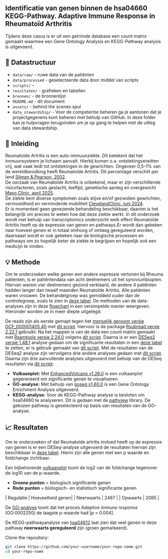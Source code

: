 ## Identificatie van genen binnen de hsa04660 KEGG-Pathway. Adaptive Immune Response in Rheumatoïd Arthritis

Tijdens deze casus is er uit een getrimde database een count matrix gemaakt waarmee een Gene Ontology Analysis en KEGG-Pathway analysis is uitgevoerd.

## 📁 Datastructuur

- `data/raw/` – ruwe data van de patiënten 
- `data/processed` - geselecteerde data door middel van scripts
- `scripts/` – 
- `resultaten/` - grafieken en tabellen
- `bronnen/` - de bronnenlijst
- `README.md` - dit document
- `assets/` - behind the scenes spul
- `data_stewardship/` - Voor de competentie beheren ga je aantonen dat je projectgegevens kunt beheren met behulp van GitHub. In deze folder kan je hulpvragen terugvinden om je op gang te helpen met de uitleg van data stewardship. 


## 🦴 Inleiding

Reumatoïde Artritis is een auto-immuunziekte. Dit betekent dat het immuunsysteem je lichaam aanvalt. Hierbij komen o.a. ontstekingseiwitten vrij, wat vaak leidt tot ontstekingen in de gewrichten. 
Ongeveer 0,5–1% van de wereldbevolking heeft Reumatoïde Artritis. Dit percentage verschilt per land [Silman & Pearson, 2002](bronnen/Epidemiology_and_genetics_of_rheumatoid_arthritis.pdf).  
De oorzaak van Reumatoïde Artritis is onbekend, maar er zijn verschillende risicofactoren, zoals geslacht, leeftijd, genetische aanleg en overgewicht [Mayo Clinic, april 2025](https://www.mayoclinic.org/diseases-conditions/rheumatoid-arthritis/symptoms-causes/syc-20353648?p=1).  
De ziekte kent diverse symptomen zoals stijve en/of gezwollen gewrichten, vermoeidheid en verminderde mobiliteit [ClevelandClinic, juni 2024](https://my.clevelandclinic.org/health/diseases/4924-rheumatoid-arthritis).  
Er is momenteel geen genezende behandeling beschikbaar, daarom is het belangrijk om precies te weten hoe dat deze ziekte werkt. In dit onderzoek wordt met behulp van transcriptomics onderzocht welk effect Reumatoïde Artritis heeft op de expressie van genen en pathways.Er wordt dan gekeken naar hoeveel genen er in totaal omhoog of omlaag gereguleerd worden, daarnaast wordt er ook gekeken naar de biologische processen en pathways om zo hopelijk beter de ziekte te begrijpen en hopelijk ooit een medicijn te vinden.

## 💡 Methode

Om te onderzoeken welke genen een andere expressie vertonen bij Rheuma patienten, is er patiëntendata van acht deelnemers uit het synoviumbiopten. Hiervan warem vier deelnemers gezond verklaard, de andere 4 patiënten hadden langer dan twaalf maanden Reumatoïde Artritis.
Alle patiënten waren vrouwen. De behandelgroep was gemiddeld ouder dan de controlegroep, zoals te zien in [deze tabel](assets/ruwe_data_deelnemers.csv). De methoden van de data-analyses zijn in deze [flowchart](assets/flowchard.PNG) in een versimpelde manier weergeven. Hieronder worden ze in meer diepte uitgelegd.

De reads zijn als eerste gemapt tegen het [menselijk genoom versie GCF_000001405.40](https://www.ncbi.nlm.nih.gov/datasets/genome/GCF_000001405.40/) met [dit script](scripts/mapping_data.R). hiervoor is de package [Rsubread versie 2.22.1](https://bioconductor.org/packages/release/bioc/html/Rsubread.html) gebruikt. Na het mappen is van de data een count matrix gemaakt met [Rsamtools versie 2.24.0](https://bioconductor.org/packages/release/bioc/html/Rsamtools.html) volgens [dit script](scripts/count_matrix.R). Daarna is er een [DESeq2 versie 1.48.1](https://bioconductor.org/packages/release/bioc/html/DESeq2.html) analyse gedaan om de significante resultaten in een [deze tabel](resultaten/dds.resultaten) te zetten, er is gebruik gemaakt van [dit script](scripts/DESeq2-analyse.R). Met de resultaten van de DESeq2 analyse zijn vervolgens drie andere analyses gedaan met [dit script](scripts/vulcano_plot,GO-analyse&KEGG_pathway.R). Daarna zijn drie aanvullende analyses uitgevoerd met behulp van de DESeq resultaten via [dit script](scripts/vulcano_plot,GO-analyse&KEGG_pathway.R):

- **Vulkaanplot:** Met [EnhancedVolcano v1.26.0](https://bioconductor.org/packages/release/bioc/html/EnhancedVolcano.html) is een vulkaanplot gegenereerd om significante genen te visualiseren.
- **GO-analyse:** Met behulp van [goseq v1.60.0](https://bioconductor.org/packages/release/bioc/html/goseq.html) is een Gene Ontology Enrichment Analysis uitgevoerd.
- **KEGG-analyse:** Voor de KEGG-Pathway analyse is besloten om hsa04660 te analyseren. Dit is gedaan met de [pathview](https://bioconductor.org/packages/release/bioc/html/pathview.html) library. De gekozen pathway is geselecteerd op basis van resultaten van de GO-analyse.

## 📈 Resultaten

Om te onderzoeken of dat Reumatoïde artritis invloed heeft op de expressie van genen is er een DESeq-analyse uitgevoerd de resultaten hiervan zijn beschikbaar in [deze tabel](resultaten/dds.resultaten). Hierin zijn alle genen met een p waarde en foldchange zichtbaar. 

Een bijbehorende [vulkaanplot](resultaten/vulcano_plot.png) toont de log2 van de foldchange tegenover de log10 van de p-waarde.  
- **Groene punten** = biologisch significante genen  
- **Rode punten** = biologisch- en statistisch significante genen  

| Regulatie          | Hoeveelheid genen|
| Neerwaarts         | 2487             |
| Opwaarts           | 2085             |

De [GO-analyse](resultaten/GO-analyse.csv) toont dat het proces *Adaptive immune response* (GO:0002250) de laagste p-waarde had [p = 0.004].

De KEGG-pathwayanalyse van [hsa04612](resultaten/hsa04612.png) laat zien dat veel genen in deze pathway **neerwaarts gereguleerd** zijn (groen gemarkeerd).


Clone the repository:

```bash
git clone https://github.com/your-username/your-repo-name.git
cd your-repo-name
